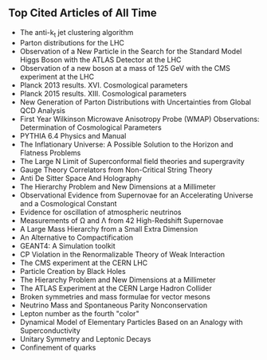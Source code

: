 <h2> Top Cited Articles of All Time </h2>

<ul>

 <li><a target="_blank" href="https://github.com/manjunath5496/Top-Cited-Articles-of-All-Time/blob/master/cite(1).pdf" style="text-decoration:none;">The anti-k<sub>t</sub> jet clustering algorithm</a></li>


 <li><a target="_blank" href="https://github.com/manjunath5496/Top-Cited-Articles-of-All-Time/blob/master/cite(2).pdf" style="text-decoration:none;">Parton distributions for the LHC</a></li>

<li><a target="_blank" href="https://github.com/manjunath5496/Top-Cited-Articles-of-All-Time/blob/master/cite(3).pdf" style="text-decoration:none;">Observation of a New Particle in the Search for the Standard Model Higgs Boson with the ATLAS Detector at the LHC</a></li>
 <li><a target="_blank" href="https://github.com/manjunath5496/Top-Cited-Articles-of-All-Time/blob/master/cite(4).pdf" style="text-decoration:none;">Observation of a new boson at a mass of 125 GeV with the CMS experiment at the LHC</a></li>                              
<li><a target="_blank" href="https://github.com/manjunath5496/Top-Cited-Articles-of-All-Time/blob/master/cite(5).pdf" style="text-decoration:none;">Planck 2013 results. XVI. Cosmological parameters</a></li>
<li><a target="_blank" href="https://github.com/manjunath5496/Top-Cited-Articles-of-All-Time/blob/master/cite(6).pdf" style="text-decoration:none;">Planck 2015 results. XIII. Cosmological parameters</a></li>
 <li><a target="_blank" href="https://github.com/manjunath5496/Top-Cited-Articles-of-All-Time/blob/master/cite(7).pdf" style="text-decoration:none;">New Generation of Parton Distributions with Uncertainties from Global QCD Analysis</a></li>

 <li><a target="_blank" href="https://github.com/manjunath5496/Top-Cited-Articles-of-All-Time/blob/master/cite(8).pdf" style="text-decoration:none;"> First Year Wilkinson Microwave Anisotropy Probe (WMAP) Observations: Determination of Cosmological Parameters</a></li>
   <li><a target="_blank" href="https://github.com/manjunath5496/Top-Cited-Articles-of-All-Time/blob/master/cite(9).pdf" style="text-decoration:none;">PYTHIA 6.4 Physics and Manual</a></li>
  
   
 <li><a target="_blank" href="https://github.com/manjunath5496/Top-Cited-Articles-of-All-Time/blob/master/cite(10).pdf" style="text-decoration:none;">The Inflationary Universe: A Possible Solution to the Horizon and Flatness Problems</a></li>                              
<li><a target="_blank" href="https://github.com/manjunath5496/Top-Cited-Articles-of-All-Time/blob/master/cite(11).pdf" style="text-decoration:none;">The Large N Limit of Superconformal field theories and supergravity</a></li>
<li><a target="_blank" href="https://github.com/manjunath5496/Top-Cited-Articles-of-All-Time/blob/master/cite(12).pdf" style="text-decoration:none;">Gauge Theory Correlators from Non-Critical String Theory</a></li>
<li><a target="_blank" href="https://github.com/manjunath5496/Top-Cited-Articles-of-All-Time/blob/master/cite(13).pdf" style="text-decoration:none;">Anti De Sitter Space And Holography</a></li>

<li><a target="_blank" href="https://github.com/manjunath5496/Top-Cited-Articles-of-All-Time/blob/master/cite(14).pdf" style="text-decoration:none;">The Hierarchy Problem and New Dimensions at a Millimeter</a></li>
                              
<li><a target="_blank" href="https://github.com/manjunath5496/Top-Cited-Articles-of-All-Time/blob/master/cite(15).pdf" style="text-decoration:none;">Observational Evidence from Supernovae for an Accelerating Universe and a Cosmological Constant</a></li>

<li><a target="_blank" href="https://github.com/manjunath5496/Top-Cited-Articles-of-All-Time/blob/master/cite(16).pdf" style="text-decoration:none;">Evidence for oscillation of atmospheric neutrinos</a></li>

  <li><a target="_blank" href="https://github.com/manjunath5496/Top-Cited-Articles-of-All-Time/blob/master/cite(17).pdf" style="text-decoration:none;">Measurements of Ω and Λ from 42 High-Redshift Supernovae</a></li>   
  
<li><a target="_blank" href="https://github.com/manjunath5496/Top-Cited-Articles-of-All-Time/blob/master/cite(18).pdf" style="text-decoration:none;">A Large Mass Hierarchy
from a Small Extra Dimension</a></li> 

  
<li><a target="_blank" href="https://github.com/manjunath5496/Top-Cited-Articles-of-All-Time/blob/master/cite(19).pdf" style="text-decoration:none;">An Alternative to Compactification</a></li> 

<li><a target="_blank" href="https://github.com/manjunath5496/Top-Cited-Articles-of-All-Time/blob/master/cite(20).pdf" style="text-decoration:none;"> GEANT4: A Simulation toolkit</a></li>

<li><a target="_blank" href="https://github.com/manjunath5496/Top-Cited-Articles-of-All-Time/blob/master/cite(21).pdf" style="text-decoration:none;">CP Violation in the Renormalizable Theory of Weak Interaction</a></li>
<li><a target="_blank" href="https://github.com/manjunath5496/Top-Cited-Articles-of-All-Time/blob/master/cite(22).pdf" style="text-decoration:none;">The CMS experiment at the CERN LHC</a></li> 
 <li><a target="_blank" href="https://github.com/manjunath5496/Top-Cited-Articles-of-All-Time/blob/master/cite(23).pdf" style="text-decoration:none;">Particle Creation by Black Holes</a></li> 
 

   <li><a target="_blank" href="https://github.com/manjunath5496/Top-Cited-Articles-of-All-Time/blob/master/cite(24).pdf" style="text-decoration:none;">The Hierarchy Problem and New Dimensions at a Millimeter</a></li>
   
<li><a target="_blank" href="https://github.com/manjunath5496/Top-Cited-Articles-of-All-Time/blob/master/cite(25).pdf" style="text-decoration:none;">The ATLAS Experiment at the CERN Large Hadron Collider</a></li>  


<li><a target="_blank" href="https://github.com/manjunath5496/Top-Cited-Articles-of-All-Time/blob/master/cite(26).pdf" style="text-decoration:none;">Broken symmetries and mass formulae for vector mesons</a></li>
<li><a target="_blank" href="https://github.com/manjunath5496/Top-Cited-Articles-of-All-Time/blob/master/cite(27).pdf" style="text-decoration:none;">Neutrino Mass and Spontaneous Parity Nonconservation</a></li> 
 <li><a target="_blank" href="https://github.com/manjunath5496/Top-Cited-Articles-of-All-Time/blob/master/cite(28).pdf" style="text-decoration:none;">Lepton number as the fourth "color"</a></li> 
 

   <li><a target="_blank" href="https://github.com/manjunath5496/Top-Cited-Articles-of-All-Time/blob/master/cite(29).pdf" style="text-decoration:none;">Dynamical Model of Elementary Particles Based on an Analogy with Superconductivity</a></li>
   
<li><a target="_blank" href="https://github.com/manjunath5496/Top-Cited-Articles-of-All-Time/blob/master/cite(30).pdf" style="text-decoration:none;">Unitary Symmetry and Leptonic Decays</a></li>  

<li><a target="_blank" href="https://github.com/manjunath5496/Top-Cited-Articles-of-All-Time/blob/master/cite(31).pdf" style="text-decoration:none;">Confinement of quarks</a></li> 








 
 </ul>
